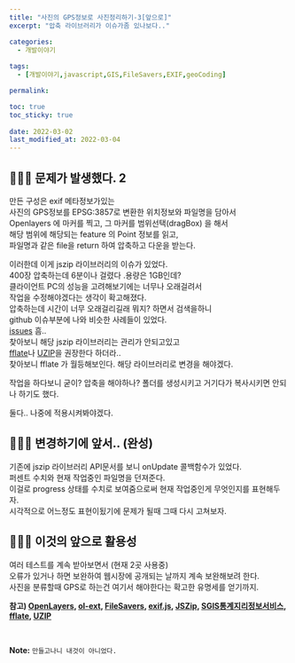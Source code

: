 ```yaml
---
title: "사진의 GPS정보로 사진정리하기-3[앞으로]"
excerpt: "압축 라이브러리가 이슈가좀 있나보다.."

categories:
  - 개발이야기
  
tags:
  - [개발이야기,javascript,GIS,FileSavers,EXIF,geoCoding]

permalink: 

toc: true
toc_sticky: true
 
date: 2022-03-02
last_modified_at: 2022-03-04
---
```


## 🤷🏻‍♀️ 문제가 발생했다. 2

만든 구성은 exif 메타정보가있는 <br>
사진의 GPS정보를 EPSG:3857로 변환한 위치정보와 파일명을 담아서<br>
Openlayers 에 마커를 찍고, 그 마커를 범위선택(dragBox) 을 해서<br>
해당 범위에 해당되는 feature 의 Point 정보를 읽고,<br>
파일명과 같은 file을 return 하여 압축하고 다운을 받는다.<br>

이러한데 이게 jszip 라이브러리의 이슈가 있었다.<br>
400장 압축하는데 6분이나 걸렸다 .용량은 1GB인데?<br>
클라이언트 PC의 성능을 고려해보기에는 너무나 오래걸려서 <br>
작업을 수정해야겠다는 생각이 확고해졌다.<br>
압축하는데 시간이 너무 오래걸리길래 뭐지? 하면서 검색을하니<br>
github 이슈부분에 나와 비슷한 사례들이 있었다.<br>
[issues](https://github.com/Stuk/jszip/issues/617) 흠..<br>
찾아보니 해당 jszip 라이브러리는 관리가 안되고있고<br>
[fflate](https://github.com/101arrowz/fflate)나 [UZIP](https://github.com/photopea/UZIP.js)을 권장한다 하더라..<br>
찾아보니 fflate 가 월등해보인다. 해당 라이브러리로 변경을 해야겠다.<br>

작업을 하다보니 굳이? 압축을 해야하나? 폴더를 생성시키고 거기다가 복사시키면 안되나 하기도 했다.<br>

둘다.. 나중에 적용시켜봐야겠다.


## 🤷🏻‍♀️ 변경하기에 앞서.. (완성)

기존에 jszip 라이브러리 API문서를 보니 onUpdate 콜백함수가 있었다.<br>
퍼센트 수치와 현재 작업중인 파일명을 던져준다. <br>
이걸로 progress 상태를 수치로 보여줌으로써 현재 작업중인게 무엇인지를 표현해두자. <br>
시각적으로 어느정도 표현이됬기에 문제가 될때 그때 다시 고쳐보자.

## 🤷🏻‍♀️ 이것의 앞으로 활용성

여러 테스트를 계속 받아보면서 (현재 2곳 사용중)  <br>
오류가 있거나 하면 보완하여 웹시장에 공개되는 날까지 계속 보완해보려 한다. <br>
사진을 분류할때 GPS로 하는건 여기서 해야한다는 확고한 유명세를 얻기까지. <br>


**참고) [OpenLayers](https://openlayers.org/), [ol-ext](https://viglino.github.io/ol-ext/), [FileSavers](https://github.com/eligrey/FileSaver.js), [exif.js](https://github.com/exif-js/exif-js), [JSZip](https://github.com/Stuk/jszip), [SGIS통계지리정보서비스](https://sgis.kostat.go.kr/), [fflate](https://github.com/101arrowz/fflate), [UZIP](https://github.com/photopea/UZIP.js)**

<br>



**Note:** `만들고나니 내것이 아니었다.` 